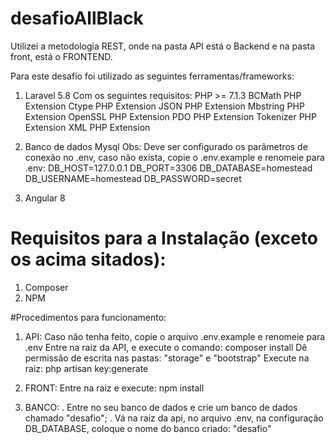 # desafioAllBlack

Utilizei a metodologia REST, onde na pasta API está o Backend  e na pasta front, está o FRONTEND.

Para este desafio foi utilizado as seguintes ferramentas/frameworks:

  1) Laravel 5.8
    Com os seguintes requisitos:
        PHP >= 7.1.3
        BCMath PHP Extension
        Ctype PHP Extension
        JSON PHP Extension
        Mbstring PHP Extension
        OpenSSL PHP Extension
        PDO PHP Extension
        Tokenizer PHP Extension
        XML PHP Extension
        
  2) Banco de dados Mysql 
    Obs: Deve ser configurado os parâmetros de conexão no .env, caso não exista, copie o .env.example e renomeie para .env: 
      DB_HOST=127.0.0.1
      DB_PORT=3306
      DB_DATABASE=homestead
      DB_USERNAME=homestead
      DB_PASSWORD=secret
      
  3) Angular 8
      
# Requisitos para a Instalação (exceto os acima sitados):
  1) Composer
  2) NPM
      
#Procedimentos para funcionamento:
  1) API:
    Caso não tenha feito, copie o arquivo .env.example e renomeie para .env
    Entre na raiz da API, e execute o comando: composer install
    Dê permissão de escrita nas pastas: "storage" e "bootstrap"
    Execute na raiz: php artisan key:generate
    
  2) FRONT:
    Entre na raiz e execute: npm install
    
  3) BANCO:
    . Entre no seu banco de dados e crie um banco de dados chamado "desafio";
    . Vá na raiz da api, no arquivo .env, na configuração DB_DATABASE, coloque o nome do banco criado: "desafio"
